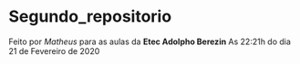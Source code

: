 # Segundo_repositorio
Feito por _Matheus_ para as aulas da **Etec Adolpho Berezin**
As 22:21h do dia 21 de Fevereiro de 2020
 
